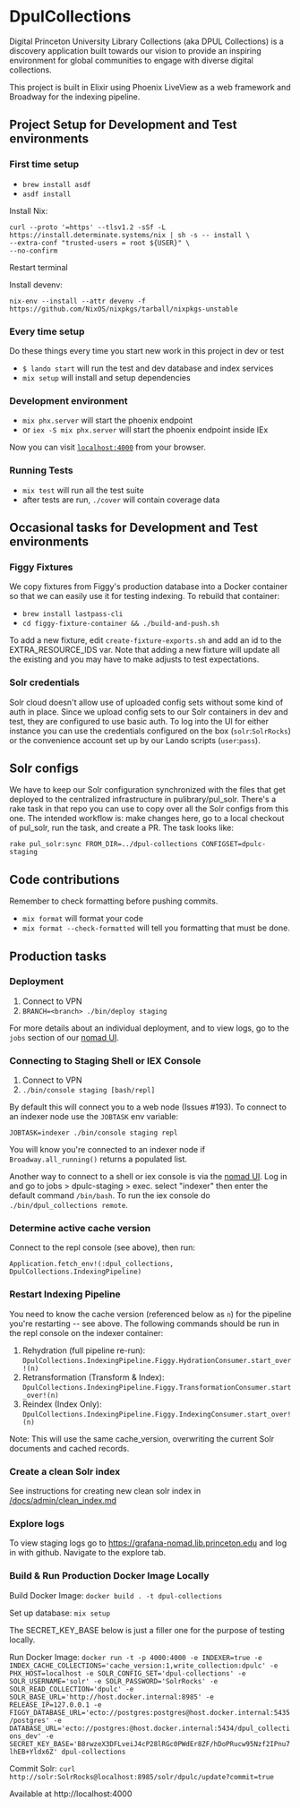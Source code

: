 # DpulCollections

Digital Princeton University Library Collections (aka DPUL Collections) is a discovery application built towards our vision to provide an inspiring environment for global communities to engage with diverse digital collections.

This project is built in Elixir using Phoenix LiveView as a web framework and Broadway for the indexing pipeline.

## Project Setup for Development and Test environments

### First time setup

- `brew install asdf`
- `asdf install`

Install Nix:

```
curl --proto '=https' --tlsv1.2 -sSf -L https://install.determinate.systems/nix | sh -s -- install \
--extra-conf "trusted-users = root ${USER}" \
--no-confirm
```

Restart terminal

Install devenv:

`nix-env --install --attr devenv -f https://github.com/NixOS/nixpkgs/tarball/nixpkgs-unstable`

### Every time setup

Do these things every time you start new work in this project in dev or test

- `$ lando start` will run the test and dev database and index services
- `mix setup` will install and setup dependencies

### Development environment

- `mix phx.server` will start the phoenix endpoint
- or `iex -S mix phx.server` will start the phoenix endpoint inside IEx

Now you can visit [`localhost:4000`](http://localhost:4000) from your browser.

### Running Tests

- `mix test` will run all the test suite
- after tests are run, `./cover` will contain coverage data

## Occasional tasks for Development and Test environments

### Figgy Fixtures

We copy fixtures from Figgy's production database into a Docker container so that we can easily use it for testing indexing. To rebuild that container:

- `brew install lastpass-cli`
- `cd figgy-fixture-container && ./build-and-push.sh`

To add a new fixture, edit `create-fixture-exports.sh` and add an id to the
EXTRA_RESOURCE_IDS var. Note that adding a new fixture will update all the
existing and you may have to make adjusts to test expectations.

### Solr credentials

Solr cloud doesn't allow use of uploaded config sets without some kind of auth in place. Since we upload config sets to our Solr containers in dev and test, they are configured to use basic auth. To log into the UI for either instance you can use the credentials configured on the box (`solr`:`SolrRocks`) or the convenience account set up by our Lando scripts (`user`:`pass`).

## Solr configs

We have to keep our Solr configuration synchronized with the files that get deployed to the centralized infrastructure in pulibrary/pul_solr. There's a rake task in that repo you can use to copy over all the Solr configs from this one. The intended workflow is: make changes here, go to a local checkout of pul_solr, run the task, and create a PR. The task looks like:

```
rake pul_solr:sync FROM_DIR=../dpul-collections CONFIGSET=dpulc-staging
```

## Code contributions

Remember to check formatting before pushing commits.

- `mix format` will format your code
- `mix format --check-formatted` will tell you formatting that must be done.

## Production tasks

### Deployment

1. Connect to VPN
1. `BRANCH=<branch> ./bin/deploy staging`

For more details about an individual deployment, and to view logs, go to the `jobs` section of our [nomad UI](nomad.lib.princeton.edu).

### Connecting to Staging Shell or IEX Console

1. Connect to VPN
1. `./bin/console staging [bash/repl]`

By default this will connect you to a web node (Issues #193). To connect to an indexer node use the `JOBTASK` env variable:

`JOBTASK=indexer ./bin/console staging repl`

You will know you're connected to an indexer node if `Broadway.all_running()` returns a populated list.

Another way to connect to a shell or iex console is via the [nomad UI](nomad.lib.princeton.edu). Log in and go to jobs > dpulc-staging > exec. select "indexer" then enter the default command `/bin/bash`. To run the iex console do `./bin/dpul_collections remote`.

### Determine active cache version

Connect to the repl console (see above), then run:

`Application.fetch_env!(:dpul_collections, DpulCollections.IndexingPipeline)`

### Restart Indexing Pipeline

You need to know the cache version (referenced below as `n`) for the pipeline you're restarting -- see above. The following commands should be run in the repl console on the indexer container:

1. Rehydration (full pipeline re-run): `DpulCollections.IndexingPipeline.Figgy.HydrationConsumer.start_over!(n)`
1. Retransformation (Transform & Index): `DpulCollections.IndexingPipeline.Figgy.TransformationConsumer.start_over!(n)`
1. Reindex (Index Only): `DpulCollections.IndexingPipeline.Figgy.IndexingConsumer.start_over!(n)`

Note: This will use the same cache_version, overwriting the current Solr documents and cached records.

### Create a clean Solr index

See instructions for creating new clean solr index in [/docs/admin/clean_index.md](/docs/admin/clean_index.md)

### Explore logs

To view staging logs go to https://grafana-nomad.lib.princeton.edu and log in with github. Navigate to the explore tab.

### Build & Run Production Docker Image Locally

Build Docker Image: `docker build . -t dpul-collections`

Set up database: `mix setup`

The SECRET_KEY_BASE below is just a filler one for the purpose of testing locally.

Run Docker Image: `docker run -t -p 4000:4000 -e INDEXER=true -e INDEX_CACHE_COLLECTIONS='cache_version:1,write_collection:dpulc' -e PHX_HOST=localhost -e SOLR_CONFIG_SET='dpul-collections' -e SOLR_USERNAME='solr' -e SOLR_PASSWORD='SolrRocks' -e SOLR_READ_COLLECTION='dpulc' -e SOLR_BASE_URL='http://host.docker.internal:8985' -e RELEASE_IP=127.0.0.1 -e FIGGY_DATABASE_URL='ecto://postgres:postgres@host.docker.internal:5435/postgres' -e DATABASE_URL='ecto://postgres:@host.docker.internal:5434/dpul_collections_dev' -e SECRET_KEY_BASE='B8rwzeX3DFLveiJ4cP28lRGc0PWdEr8ZF/hDoPRucw95Nzf2IPnu7lhEB+Yldx6Z' dpul-collections`

Commit Solr: `curl http://solr:SolrRocks@localhost:8985/solr/dpulc/update?commit=true`

Available at http://localhost:4000
